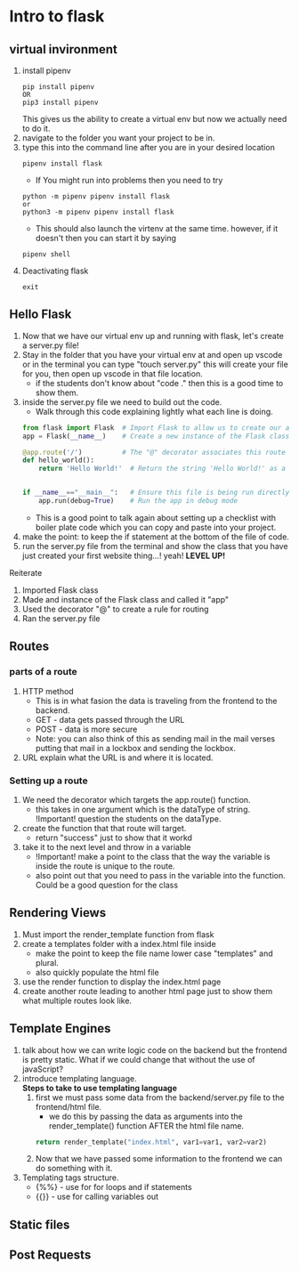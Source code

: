 <link rel="stylesheet" href="../../../../md-framework.css">

# Intro to flask

## virtual invironment
1. install pipenv
    ```
    pip install pipenv
    OR
    pip3 install pipenv
    ```
    This gives us the ability to create a virtual env but now we actually need to do it.     
1. navigate to the folder you want your project to be in. 
1. type this into the command line after you are in your desired location
    ```
    pipenv install flask
    ```
    - If You might run into problems then you need to try 
    ```
    python -m pipenv pipenv install flask
    or
    python3 -m pipenv pipenv install flask
    ```
    - This should also launch the virtenv at the same time. however, if it doesn't then you can start it by saying 
    ```
    pipenv shell
    ```
1. Deactivating flask
    ```
    exit
    ```

## Hello Flask
1. Now that we have our virtual env up and running with flask, let's create a server.py file!
1. Stay in the folder that you have your virtual env at and open up vscode or in the terminal you can type "touch server.py" this will create your file for you, then open up vscode in that file location.
    - if the students don't know about "code ." then this is a good time to show them. 
1. inside the server.py file we need to build out the code. 
    - Walk through this code explaining lightly what each line is doing. 
    ```python
    from flask import Flask  # Import Flask to allow us to create our app
    app = Flask(__name__)    # Create a new instance of the Flask class called "app"
    
    @app.route('/')          # The "@" decorator associates this route with the function immediately following
    def hello_world():
        return 'Hello World!'  # Return the string 'Hello World!' as a response


    if __name__=="__main__":   # Ensure this file is being run directly and not from a different module    
        app.run(debug=True)    # Run the app in debug mode
    ```
    - This is a good point to talk again about setting up a checklist with boiler plate code which you can copy and paste into your project. 
1. make the point: to keep the if statement at the bottom of the file of code. 
1. run the server.py file from the terminal and show the class that you have just created your first website thing...! yeah! **LEVEL UP!**

<span class="highlight-yellow">Reiterate</span>

1. Imported Flask class
1. Made and instance of the Flask class and called it "app"
1. Used the decorator "@" to create a rule for routing
1. Ran the server.py file

## Routes
### parts of a route
1. HTTP method
    - This is in what fasion the data is traveling from the frontend to the backend. 
    - GET - data gets passed through the URL
    - POST - data is more secure
    - Note: you can also think of this as sending mail in the mail verses putting that mail in a lockbox and sending the lockbox. 
1. URL
    explain what the URL is and where it is located. 

### Setting up a route
1. We need the decorator which targets the app.route() function. 
    - this takes in one argument which is the dataType of string. <span class="important">!Important!</span> question the students on the dataType. 
1. create the function that that route will target. 
    - return "success" just to show that it workd
1. take it to the next level and throw in a variable
    - <span class="important">!Important!</span> make a point to the class that the way the variable is inside the route is unique to the route. 
    - also point out that you need to pass in the variable into the function. <span class="highlight-yellow">Could be a good question for the class</span>

## Rendering Views
1. Must import the render_template function from flask
1. create a templates folder with a index.html file inside
    - make the point to keep the file name lower case "templates" and plural. 
    - also quickly populate the html file
1. use the render function to display the index.html page
1. create another route leading to another html page just to show them what multiple routes look like. 

## Template Engines
1. talk about how we can write logic code on the backend but the frontend is pretty static. What if we could change that without the use of javaScript?
1. introduce templating language. 
    <br>**Steps to take to use templating language**
    1. first we must pass some data from the backend/server.py file to the frontend/html file. 
        - we do this by passing the data as arguments into the render_template() function AFTER the html file name. 
        ```python
        return render_template("index.html", var1=var1, var2=var2)
        ```
    1. Now that we have passed some information to the frontend we can do something with it. 
1. Templating tags structure.
    - {%%} - use for for loops and if statements
    - {{}} - use for calling variables out

## Static files

## Post Requests